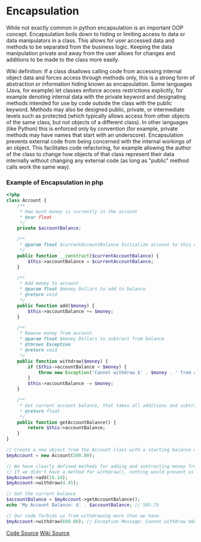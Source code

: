# Encapsulation
While not exactly common in python encapsulation is an important OOP concept. Encapsulation boils down to hiding or limiting access to data or data manipulators in a class. This allows for user accessed data and methods to be separated from the business logic. Keeping the data manipulation private and away from the user allows for changes and additions to be made to the class more easily.    

Wiki definition:
    If a class disallows calling code from accessing internal object data and forces access through methods only, this is a strong form of abstraction or information hiding known as encapsulation. Some languages (Java, for example) let classes enforce access restrictions explicitly, for example denoting internal data with the private keyword and designating methods intended for use by code outside the class with the public keyword. Methods may also be designed public, private, or intermediate levels such as protected (which typically allows access from other objects of the same class, but not objects of a different class). In other languages (like Python) this is enforced only by convention (for example, private methods may have names that start with an underscore). Encapsulation prevents external code from being concerned with the internal workings of an object. This facilitates code refactoring, for example allowing the author of the class to change how objects of that class represent their data internally without changing any external code (as long as "public" method calls work the same way).  



### Example of Encapsulation in php
```PHP
<?php
class Account {
    /**
     * How much money is currently in the account
     * @var float
     */
    private $accountBalance;

    /**
     * @param float $currentAccountBalance Initialize account to this dollar amount
     */
    public function __construct($currentAccountBalance) {
        $this->accountBalance = $currentAccountBalance;
    }

    /**
     * Add money to account
     * @param float $money Dollars to add to balance
     * @return void
     */
    public function add($money) {
        $this->accountBalance += $money;
    }

    /**
     * Remove money from account
     * @param float $money Dollars to subtract from balance
     * @throws Exception
     * @return void
     */
    public function withdraw($money) {
        if ($this->accountBalance < $money) {
            throw new Exception('Cannot withdraw $' . $money . ' from account as it contains $' . $this->accountBalance);
        }
        $this->accountBalance -= $money;
    }

    /**
     * Get current account balance, that takes all additions and subtractions into consideration.
     * @return float
     */
    public function getAccountBalance() {
        return $this->accountBalance;
    }
}

// Create a new object from the Account class with a starting balance of $500.00
$myAccount = new Account(500.00);

// We have clearly defined methods for adding and subtracting money from the Account
// If we didn't have a method for withdraw(), nothing would prevent us from withdrawing more money than was available in the account
$myAccount->add(10.24);
$myAccount->withdraw(4.45);

// Get the current balance
$accountBalance = $myAccount->getAccountBalance();
echo 'My Account Balance: $' . $accountBalance; // 505.79

// Our code forbids us from withdrawing more than we have
$myAccount->withdraw(600.00); // Exception Message: Cannot withdraw $600 from account as it contains $505.79
```
[Code Source](https://en.wikipedia.org/wiki/Encapsulation_%28computer_programming%29)
[Wiki Source](https://en.wikipedia.org/wiki/Encapsulation_%28computer_programming%29)